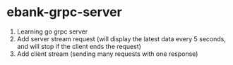 # ebank-grpc-server

1. Learning go grpc server
2. Add server stream request (will display the latest data every 5 seconds, and will stop if the client ends the request)
3. Add client stream (sending many requests with one response)
